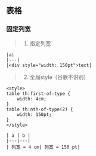 ## 表格

### 固定列宽

> 1. 指定列宽
```
|a|
|---|
|<div style="width: 150pt">text|

```

> 2. 全局style（谷歌不识别）
```
<style>
table th:first-of-type {
    width: 4cm;
}
table th:nth-of-type(2) {
    width: 150pt;
}
</style>

| a | b |
|---|---|
| 列宽 = 4 cm| 列宽 = 150 pt|
```
